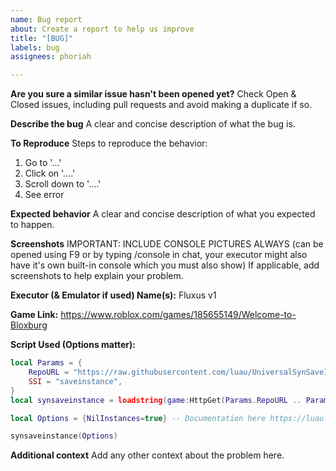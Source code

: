```yaml
---
name: Bug report
about: Create a report to help us improve
title: "[BUG]"
labels: bug
assignees: phoriah

---
```


**Are you sure a similar issue hasn't been opened yet?**
Check Open & Closed issues, including pull requests and avoid making a duplicate if so.

**Describe the bug**
A clear and concise description of what the bug is.

**To Reproduce**
Steps to reproduce the behavior:
1. Go to '...'
2. Click on '....'
3. Scroll down to '....'
4. See error

**Expected behavior**
A clear and concise description of what you expected to happen.

**Screenshots**
IMPORTANT: INCLUDE CONSOLE PICTURES ALWAYS (can be opened using F9 or by typing /console in chat, your executor might also have it's own built-in console which you must also show)
If applicable, add screenshots to help explain your problem.

**Executor (& Emulator if used) Name(s):**
Fluxus v1

**Game Link:**
https://www.roblox.com/games/185655149/Welcome-to-Bloxburg

**Script Used (Options matter):**
```lua
local Params = {
    RepoURL = "https://raw.githubusercontent.com/luau/UniversalSynSaveInstance/main/",
    SSI = "saveinstance",
}
local synsaveinstance = loadstring(game:HttpGet(Params.RepoURL .. Params.SSI .. ".luau", true), Params.SSI)()

local Options = {NilInstances=true} -- Documentation here https://luau.github.io/UniversalSynSaveInstance/api/SynSaveInstance

synsaveinstance(Options)
```

**Additional context**
Add any other context about the problem here.
